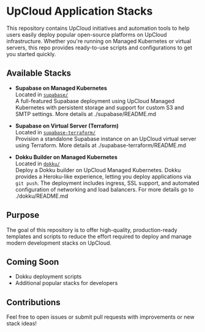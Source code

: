 # UpCloud Application Stacks

This repository contains UpCloud initiatives and automation tools to help users easily deploy popular open-source platforms on UpCloud infrastructure. Whether you're running on Managed Kubernetes or virtual servers, this repo provides ready-to-use scripts and configurations to get you started quickly.

## Available Stacks

- **Supabase on Managed Kubernetes**  
  Located in [`supabase/`](./supabase)  
  A full-featured Supabase deployment using UpCloud Managed Kubernetes with persistent storage and support for custom S3 and SMTP settings.
  More details at ./supabase/README.md

- **Supabase on Virtual Server (Terraform)**  
  Located in [`supabase-terraform/`](./supabase-terraform)  
  Provision a standalone Supabase instance on an UpCloud virtual server using Terraform. 
  More details at ./supabase-terraform/README.md

- **Dokku Builder on Managed Kubernetes**  
  Located in [`dokku/`](./dokku)  
  Deploy a Dokku builder on UpCloud Managed Kubernetes. Dokku provides a Heroku-like experience, letting you deploy applications via `git push`. The deployment includes ingress, SSL support, and automated configuration of networking and load balancers. 
  For more details go to ./dokku/README.md


## Purpose

The goal of this repository is to offer high-quality, production-ready templates and scripts to reduce the effort required to deploy and manage modern development stacks on UpCloud.

## Coming Soon

- Dokku deployment scripts
- Additional popular stacks for developers

## Contributions

Feel free to open issues or submit pull requests with improvements or new stack ideas!

